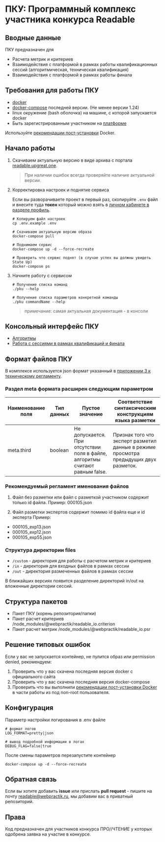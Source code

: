 # ПКУ: Программный комплекс участника конкурса Readable

## Вводные данные

ПКУ предназначен для

-   Расчета метрик и критериев
-   Взаимодействия с платформой в рамках работы квалификационных сессий (алгоритмическая, техническая квалификация)
-   Взаимодействия с платформой в рамках работы финала

## Требования для работы ПКУ

-   [docker](https://docs.docker.com/get-docker/)
-   [docker-compose](https://docs.docker.com/compose/install/) последней версии. (Не менее версии 1.24)
-   linux окружение (bash оболочка) на машине, с которой запускается docker
-   Быть зарегистрированным участником на [платформе](https://readable.upgreat.one)

Используйте [рекомендации пост-установки](https://docs.docker.com/engine/install/linux-postinstall/) Docker.

## Начало работы

1. Скачиваем актуальную версию в виде архива с портала [readable.upgreat.one](https://readable.upgreat.one).

    > При наличии ошибок всегда проверяйте наличие актуальной версии.

2. Корректировка настроек и поднятие сервиса

    Если вы разворачиваете проект в первый раз, скопируйте `.env` файл и внесите туда **токен** который можно взять в [личном кабинете в разделе профиль](https://readable.upgreat.one/lk).

    ```shell script
    # Копируем файл настроек
    cp .env.example .env

    # Скачиваем актуальную версию образа
    docker-compose pull

    # Поднимаем сервис
    docker-compose up -d --force-recreate

    # Проверить что сервис поднят (в случае успех вы должны увидеть State Up)
    docker-compose ps
    ```

3. Начните работу с сервисом

    ```shell script
    # Получение списка команд
    ./pku --help

    # Получение списка параметров конкретной команды
    ./pku commandName --help
    ```

    > примечание: самая актуальная документация - в консоли

## Консольный интерфейс ПКУ

-   [Алгоритмы](./docs/cli-algoritm.md)
-   [Работа с сессиями в рамках квалификаций и финала](./docs/cli-session.md)

## Формат файлов ПКУ

В комплексе используется json формат указанный в [приложении 3 к техническому регламенту](https://ai.upgreat.one/participants/).

### Раздел meta формата расширен следующим параметром

| Наименование поля | Тип данных | Пустое значение                                                              | Соответствие синтаксическим конструкциям языка разметки                               |
| ----------------- | ---------- | ---------------------------------------------------------------------------- | ------------------------------------------------------------------------------------- |
| meta.third        | boolean    | Не допускается. При отсутствии поля в файле, алгоритмы считают равным false. | Признак того что эксперт разметил данные в режиме просмотра предыдущих двух разметок. |

### Рекомендуемый регламент именования файлов

1. Файл без разметки или файл с разметкой участником содержит только id файла.
   Пример: 000105.json

2. Файл разметки экспертов содержит помимо id файла еще и id эксперта
   Пример:

-   000105_exp13.json
-   000105_exp12.json
-   000105_exp55.json

### Структура директории files

-   `/custom` - директория для работы с расчетом метрик и критериев
-   `/in` - директория для входных файлов в рамках сессии
-   `/out` - директория размеченных файлов в рамках сессии

В ближайших версиях появится разделение директорий in/out на вложенные директории сессий.

## Структура пакетов

-   Пакет ПКУ (корень репозитория/папки)
-   Пакет расчет критериев /node_modules/@webpractik/readable_io.criterion
-   Пакет расчет метрик /node_modules/@webpractik/readable_io.psr

## Решение типовых ошибок

Если у вас не запускается контейнер, не пулится образ или permission denied, рекомендуем:

1. Проверить что у вас скачена последняя версия docker с официального сайта
2. Проверить что у вас скачена последняя версия docker-compose
3. Проверить что вы выполнили [рекомендации пост-установки Docker](https://docs.docker.com/engine/install/linux-postinstall/) в части работы из под non-root пользователя.

## Конфигурация

Параметр настройки логирования в .env файле

```dotenv
# формат логов
LOG_FORMAT=pretty|json

# вывод подробной информации в логах
DEBUG_FLAG=false|true
```

После смены параметров перезапустите контейнер

```shell script
docker-compose up -d --force-recreate
```

## Обратная связь

Если вы хотите добавить **issue** или прислать **pull request** - пишите на почту [readable@webpractik.ru](mailto:readable@webpractik.ru), мы добавим вас в приватный репозиторий.

## Права

Код предназначен для участников конкурса ПРО//ЧТЕНИЕ у которых одобрена заявка на участие в конкурсе.
